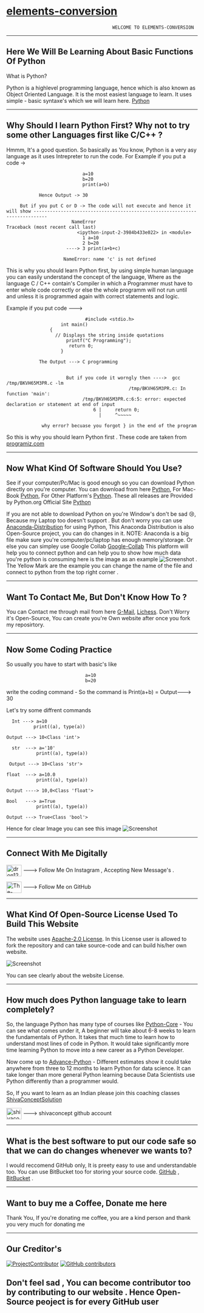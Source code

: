 # [elements-conversion](https://the-user-python.github.io/elements-conversion)

                                           WELCOME TO ELEMENTS-CONVERSION 

------------------------------------------------------------------------------------------------------------------------------------------


## Here We Will Be Learning About Basic Functions Of Python

 What is Python?

Python is a highlevel programming language, hence which is also known as Object Oriented Language. It is the most easiest language   to learn. It uses simple - basic syntaxe's which we will learn here.  [Python](https://en.wikipedia.org/wiki/Python_programming_language) 

------------------------------------------------------------------------------------------------------------------------------------------

## Why Should I learn Python First? Why not to try some other Languages first like C/C++ ?

Hmmm, It's a good question. So basically as You know, Python is a very asy language as it uses Intrepreter to run the code. For       Example if you put a code ->  
  
                                a=10
                                b=20
                                print(a+b)
                                
                Hence Output -> 30
                
         But if you put C or D -> The code will not execute and hence it will show ---------------------------------------------------------------------------
                            NameError                                 Traceback (most recent call last)
                              <ipython-input-2-3984b433e022> in <module>
                                1 a=10
                                2 b=20
                          ----> 3 print(a+b+c)

                         NameError: name 'c' is not defined
                         
This is why you should learn Python first, by using simple human language you can easily understand the concept of the language, Where as the language C / C++ contain's Compiler in which a Programmer must have to enter whole code correctly or else the whole programm will not run until and unless it is programmed again with correct statements and logic. 

Example if you put code ---> 
                                 
                                 
                                 #include <stdio.h>    
                        int main()
                    { 
                      // Displays the string inside quotations
                          printf("C Programming");
                           return 0;
                        }
                        
                The Output ---> C programming 
                
                
                          But if you code it worngly then ---->  gcc /tmp/BKVH65M3PR.c -lm
                                                 /tmp/BKVH65M3PR.c: In function 'main':
                                /tmp/BKVH65M3PR.c:6:5: error: expected declaration or statement at end of input
                                    6 |     return 0;
                                      |     ^~~~~~
                                      
                 why error? becuase you forgot } in the end of the program   


So this is why you should learn Python first . These code are taken from [programiz.com](https://www.programiz.com/c-programming)         

------------------------------------------------------------------------------------------------------------------------------------------

## Now What Kind Of Software Should You Use? 
See if your computer/Pc/Mac is good enough so you can download Python directly on you're computer. You can download from here [Python](https://www.python.org/downloads/windows/), For Mac-Book [Python](https://www.python.org/downloads/macos/), For Other        Platform's [Python](https://www.python.org/download/other/). These all releases are Provided by Python.org Official Site [Python](https://www.python.org/) 
  
  If you are not able to download Python on you're Window's don't be sad :cry:, Because my Laptop too doesn't support . But don't worry you can use [Anaconda-Distribution](https://www.anaconda.com/products/distribution) for using Python, This Anaconda Distribution is also Open-Source project, you can do changes in it. NOTE: Anaconda is a big file make sure you're computer/pc/laptop has enough memory/storage. Or else you can simpley use Google Collab [Google-Collab](https://colab.research.google.com/) This platform will help you to connect python and can help you to show how much data you're python is consuming here is the image as an example 
  ![Screenshot](https://user-images.githubusercontent.com/97610126/224493805-905c8efa-ad08-45f1-8c1c-6d0d018879c9.png) . The Yellow Mark are the example you can change the name of the file and connect to python from the top right corner . 
  
------------------------------------------------------------------------------------------------------------------------------------------
 
## Want To Contact Me, But Don't Know How To ? 
   
You can Contact me through mail from here [G-Mail](https://mail.google.com/mail/?tab=rm&authuser=0&ogbl), [Lichess]( [https://lichess.org/](https://lichess.org/@/The-User-Python)). Don't Worry it's Open-Source, You can create you're Own website after once you fork my reposirtory. 
  
----------------------------------------------------------------------------------------------------------------------------------------  
 
## Now Some Coding Practice 
 
So usually you have to start with basic's like 
  
  
                                 a=10
                                 b=20
    
write the coding command - So the command is Print(a+b) = Output---> 30 

Let's try some diffrent commands 

      Int ---> a=10 
              print((a), type(a))
              
    Output ---> 10<Class 'int'>  
    
      str  ---> a='10'
               print((a), type(a))
  
     Output ---> 10<Class 'str'>      
    
    float  ---> a=10.0
               print((a), type(a))
               
    Output ----> 10,0<Class 'float'>
    
    Bool   ---> a=True
               print((a), type(a))
               
    Output ---> True<Class 'bool'> 
    
    
Hence for clear Image you can see this image ![Screenshot](https://user-images.githubusercontent.com/97610126/224502246-4f3c2065-9959-46e1-8db2-71bbaefcdb54.png)
 
------------------------------------------------------------------------------------------------------------------------------------------ 
 
## Connect With Me Digitally 

<a href="https://instagram.com/dron1203005/" target="blank"><img align="center" src="https://raw.githubusercontent.com/rahuldkjain/github-profile-readme-generator/master/src/images/icons/Social/instagram.svg" alt="dron1203005" height="30" width="40" /></a> ---> Follow Me On Instagram , Accepting New Message's . 



<a href="https://github.com/The-User-Python/" target="blank"><img align="center" src="https://raw.githubusercontent.com/rahuldkjain/github-profile-readme-generator/master/src/images/icons/Social/github.svg" alt="The-User-Python" height="30" width="40" /></a> ---> Follow Me on GitHub


------------------------------------------------------------------------------------------------------------------------------------------


## What Kind Of Open-Source License Used To Build This Website 

The website uses [Apache-2.0 License](https://github.com/The-User-Python/elements-conversion/blob/main/LICENSE). In this License user is allowed to fork the repository and can take source-code and can build his/her own website. 

![Screenshot](https://user-images.githubusercontent.com/97610126/224540156-227b5e64-cc5f-48bb-b1a3-d8abd564578a.png) 

You can see clearly about the website License. 

------------------------------------------------------------------------------------------------------------------------------------------

## How much does Python language take to learn completely? 

So, the language Python has many type of courses like [Python-Core](https://www.python.org/dev/core-mentorship/) - You can see what comes under it, A beginner will take about 6-8 weeks to learn the fundamentals of Python. It takes that much time to learn how to understand most lines of code in Python. It would take significantly more time learning Python to move into a new career as a Python Developer.

Now come up to [Advance-Python](https://python-course.eu/advanced-python/) - Different estimates show it could take anywhere from three to 12 months to learn Python for data science. It can take longer than more general Python learning because Data Scientists use Python differently than a programmer would.

So, If you want to learn as an Indian please join this coaching classes [ShivaConceptSolution](https://www.shivaconceptsolution.com/) 

<a href="https://github.com/shivaconceptsolution" target="blank"><img align="center" src="https://raw.githubusercontent.com/rahuldkjain/github-profile-readme-generator/master/src/images/icons/Social/github.svg" alt="shivaconceptsolution" height="30" width="40" /></a> ---> shivaconcept github account 

------------------------------------------------------------------------------------------------------------------------------------------

## What is the best software to put our code safe so that we can do changes whenever we wants to?

I would reccomend GitHub only, It is preety easy to use and understandable too. You can use BitBucket too for storing your source code. [GitHub](https://github.com/signup) , [BitBucket](https://id.atlassian.com/login?application=bitbucket&continue=https%3A%2F%2Fbitbucket.org%2Faccount%2Fsignin%2F%3Fnext%3D%252F%26redirectCount%3D1) .

------------------------------------------------------------------------------------------------------------------------------------------

## Want to buy me a Coffee, Donate me here 

Thank You, If you're donating me coffee, you are a kind person and thank you very much for donating me 

------------------------------------------------------------------------------------------------------------------------------------------

## Our Creditor's 


[![ProjectContributor](https://img.shields.io/badge/project-contributor-ff69b4.svg)](https://github.com/The-User-Python/elements-conversion/graphs/contributors)
[![GitHub contributors](https://contrib.rocks/image?repo=The-User-Python/DinoGame)](https://github.com/The-User-Python/elements-conversion/graphs/contributors) 

Don't feel sad , You can become contributor too by contributing to our website . Hence Open-Source peoject is for every GitHub user
------------------------------------------------------------------------------------------------------------------------------------------
